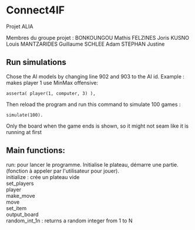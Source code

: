 # Connect4IF

Projet ALIA

Membres du groupe projet :
BONKOUNGOU Mathis
FELZINES Joris
KUSNO Louis
MANTZARIDES Guillaume
SCHLEE Adam
STEPHAN Justine

## Run simulations

Chose the AI models by changing line 902 and 903 to the AI id. Example : makes player 1 use MinMax offensive:
```
asserta( player(1, computer, 3) ),
```

Then reload the program and run this command to simulate 100 games :
```
simulate(100).
```

Only the board when the game ends is shown, so it might not seam like it is running at first


## Main functions:

run: pour lancer le programme. Initialise le plateau, démarre une partie. (fonction à appeler par l'utilisateur pour jouer).  
initialize : crée un plateau vide  
set_players  
player  
make_move  
move  
set_item  
output_board  
random_int_1n : returns a random integer from 1 to N  


